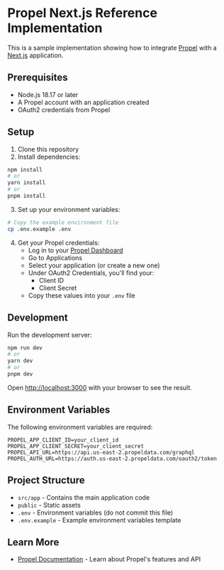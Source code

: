 # Propel Next.js Reference Implementation

This is a sample implementation showing how to integrate [Propel](https://propeldata.com) with a [Next.js](https://nextjs.org) application.

## Prerequisites

- Node.js 18.17 or later
- A Propel account with an application created
- OAuth2 credentials from Propel

## Setup

1. Clone this repository
2. Install dependencies:

```bash
npm install
# or
yarn install
# or
pnpm install
```

3. Set up your environment variables:

```bash
# Copy the example environment file
cp .env.example .env
```

4. Get your Propel credentials:
   - Log in to your [Propel Dashboard](https://console.propeldata.com)
   - Go to Applications
   - Select your application (or create a new one)
   - Under OAuth2 Credentials, you'll find your:
     - Client ID
     - Client Secret
   - Copy these values into your `.env` file

## Development

Run the development server:

```bash
npm run dev
# or
yarn dev
# or
pnpm dev
```

Open [http://localhost:3000](http://localhost:3000) with your browser to see the result.

## Environment Variables

The following environment variables are required:

```env
PROPEL_APP_CLIENT_ID=your_client_id
PROPEL_APP_CLIENT_SECRET=your_client_secret
PROPEL_API_URL=https://api.us-east-2.propeldata.com/graphql
PROPEL_AUTH_URL=https://auth.us-east-2.propeldata.com/oauth2/token
```

## Project Structure

- `src/app` - Contains the main application code
- `public` - Static assets
- `.env` - Environment variables (do not commit this file)
- `.env.example` - Example environment variables template

## Learn More

- [Propel Documentation](https://docs.propeldata.com) - Learn about Propel's features and API

